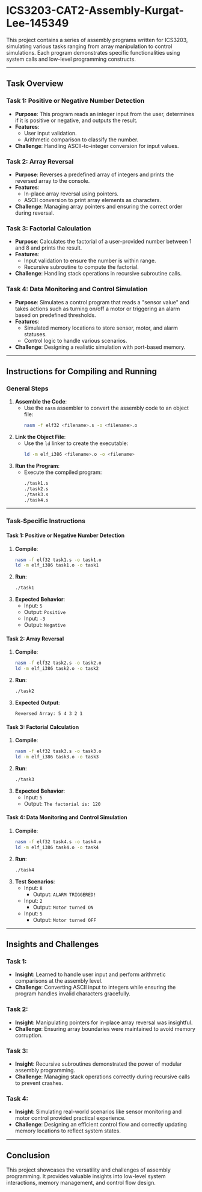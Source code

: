 # ICS3203-CAT2-Assembly-Kurgat-Lee-145349

This project contains a series of assembly programs written for ICS3203, simulating various tasks ranging from array manipulation to control simulations. Each program demonstrates specific functionalities using system calls and low-level programming constructs.

---

## **Task Overview**

### **Task 1: Positive or Negative Number Detection**
- **Purpose**: This program reads an integer input from the user, determines if it is positive or negative, and outputs the result.
- **Features**:
  - User input validation.
  - Arithmetic comparison to classify the number.
- **Challenge**: Handling ASCII-to-integer conversion for input values.

### **Task 2: Array Reversal**
- **Purpose**: Reverses a predefined array of integers and prints the reversed array to the console.
- **Features**:
  - In-place array reversal using pointers.
  - ASCII conversion to print array elements as characters.
- **Challenge**: Managing array pointers and ensuring the correct order during reversal.

### **Task 3: Factorial Calculation**
- **Purpose**: Calculates the factorial of a user-provided number between 1 and 8 and prints the result.
- **Features**:
  - Input validation to ensure the number is within range.
  - Recursive subroutine to compute the factorial.
- **Challenge**: Handling stack operations in recursive subroutine calls.

### **Task 4: Data Monitoring and Control Simulation**
- **Purpose**: Simulates a control program that reads a "sensor value" and takes actions such as turning on/off a motor or triggering an alarm based on predefined thresholds.
- **Features**:
  - Simulated memory locations to store sensor, motor, and alarm statuses.
  - Control logic to handle various scenarios.
- **Challenge**: Designing a realistic simulation with port-based memory.

---

## **Instructions for Compiling and Running**

### **General Steps**
1. **Assemble the Code**:
   - Use the `nasm` assembler to convert the assembly code to an object file:
     ```bash
     nasm -f elf32 <filename>.s -o <filename>.o
     ```
2. **Link the Object File**:
   - Use the `ld` linker to create the executable:
     ```bash
     ld -m elf_i386 <filename>.o -o <filename>
     ```
3. **Run the Program**:
   - Execute the compiled program:
     ```bash
     ./task1.s
     ./task2.s
     ./task3.s
     ./task4.s
     ```

---

### **Task-Specific Instructions**

#### **Task 1: Positive or Negative Number Detection**
1. **Compile**:
   ```bash
   nasm -f elf32 task1.s -o task1.o
   ld -m elf_i386 task1.o -o task1
   ```
2. **Run**:
   ```bash
   ./task1
   ```
3. **Expected Behavior**:
   - Input: `5`
   - Output: `Positive`
   - Input: `-3`
   - Output: `Negative`

#### **Task 2: Array Reversal**
1. **Compile**:
   ```bash
   nasm -f elf32 task2.s -o task2.o
   ld -m elf_i386 task2.o -o task2
   ```
2. **Run**:
   ```bash
   ./task2
   ```
3. **Expected Output**:
   ```
   Reversed Array: 5 4 3 2 1
   ```

#### **Task 3: Factorial Calculation**
1. **Compile**:
   ```bash
   nasm -f elf32 task3.s -o task3.o
   ld -m elf_i386 task3.o -o task3
   ```
2. **Run**:
   ```bash
   ./task3
   ```
3. **Expected Behavior**:
   - Input: `5`
   - Output: `The factorial is: 120`

#### **Task 4: Data Monitoring and Control Simulation**
1. **Compile**:
   ```bash
   nasm -f elf32 task4.s -o task4.o
   ld -m elf_i386 task4.o -o task4
   ```
2. **Run**:
   ```bash
   ./task4
   ```
3. **Test Scenarios**:
   - Input: `8`
     - Output: `ALARM TRIGGERED!`
   - Input: `2`
     - Output: `Motor turned ON`
   - Input: `5`
     - Output: `Motor turned OFF`

---

## **Insights and Challenges**

### **Task 1**:
- **Insight**: Learned to handle user input and perform arithmetic comparisons at the assembly level.
- **Challenge**: Converting ASCII input to integers while ensuring the program handles invalid characters gracefully.

### **Task 2**:
- **Insight**: Manipulating pointers for in-place array reversal was insightful.
- **Challenge**: Ensuring array boundaries were maintained to avoid memory corruption.

### **Task 3**:
- **Insight**: Recursive subroutines demonstrated the power of modular assembly programming.
- **Challenge**: Managing stack operations correctly during recursive calls to prevent crashes.

### **Task 4**:
- **Insight**: Simulating real-world scenarios like sensor monitoring and motor control provided practical experience.
- **Challenge**: Designing an efficient control flow and correctly updating memory locations to reflect system states.

---

## **Conclusion**
This project showcases the versatility and challenges of assembly programming. It provides valuable insights into low-level system interactions, memory management, and control flow design.
